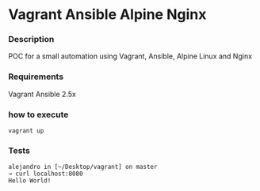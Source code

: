 # Vagrant Ansible Alpine Nginx

### Description
POC for a small automation using Vagrant, Ansible, Alpine Linux and Nginx


### Requirements
Vagrant
Ansible 2.5x

### how to execute
```
vagrant up
```

### Tests
```
alejandro in [~/Desktop/vagrant] on master
→ curl localhost:8080
Hello World!
```
